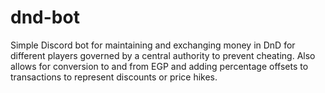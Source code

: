 # dnd-bot
Simple Discord bot for maintaining and exchanging money in DnD for different players governed by a central authority to prevent cheating. Also allows for conversion to and from EGP and adding percentage offsets to transactions to represent discounts or price hikes.
